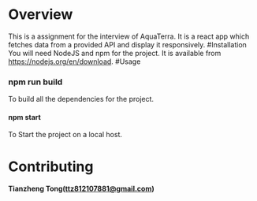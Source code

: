 # Overview <br/>
This is a assignment for the interview of AquaTerra. It is a react app which fetches data from a provided API and display it responsively. 
#Installation<br/>
You will need NodeJS and npm for the project.
It is available from https://nodejs.org/en/download.
#Usage
### npm run build<br />
To build all the dependencies for the project.

#### npm start
To Start the project on a local host.

# Contributing
#### Tianzheng Tong(ttz812107881@gmail.com)